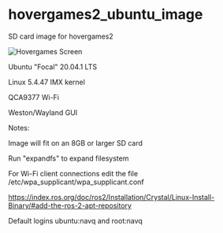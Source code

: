 # hovergames2_ubuntu_image
SD card image for hovergames2

![Hovergames Screen](https://github.com/droidifi/hovergames2_ubuntu_image/blob/main/hovergames2.png)

Ubuntu "Focal" 20.04.1 LTS

Linux 5.4.47 IMX kernel

QCA9377 Wi-Fi

Weston/Wayland GUI

Notes:

Image will fit on an 8GB or larger SD card

Run "expandfs" to expand filesystem

For Wi-Fi client connections edit the file 
/etc/wpa_supplicant/wpa_supplicant.conf

https://index.ros.org/doc/ros2/Installation/Crystal/Linux-Install-Binary/#add-the-ros-2-apt-repository

Default logins ubuntu:navq and root:navq

